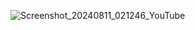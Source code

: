 ![Screenshot_20240811_021246_YouTube](https://github.com/user-attachments/assets/cb3b7921-daa2-4f26-aaa6-253ec1145845)
